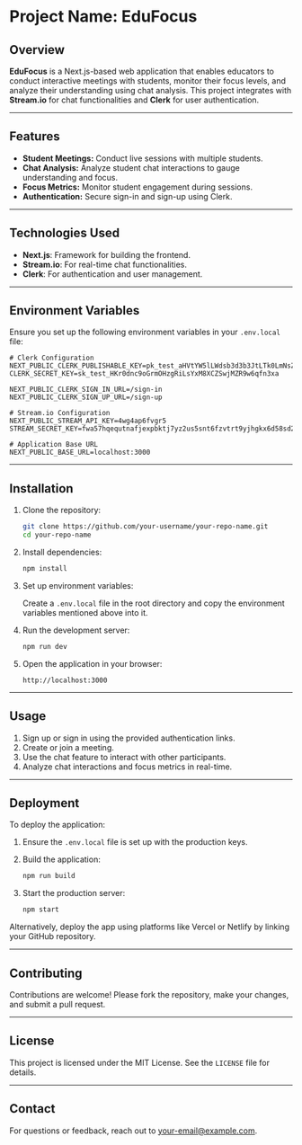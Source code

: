 # Project Name: EduFocus

## Overview
**EduFocus** is a Next.js-based web application that enables educators to conduct interactive meetings with students, monitor their focus levels, and analyze their understanding using chat analysis. This project integrates with **Stream.io** for chat functionalities and **Clerk** for user authentication.

---

## Features
- **Student Meetings:** Conduct live sessions with multiple students.
- **Chat Analysis:** Analyze student chat interactions to gauge understanding and focus.
- **Focus Metrics:** Monitor student engagement during sessions.
- **Authentication:** Secure sign-in and sign-up using Clerk.

---

## Technologies Used
- **Next.js**: Framework for building the frontend.
- **Stream.io**: For real-time chat functionalities.
- **Clerk**: For authentication and user management.

---

## Environment Variables
Ensure you set up the following environment variables in your `.env.local` file:

```env
# Clerk Configuration
NEXT_PUBLIC_CLERK_PUBLISHABLE_KEY=pk_test_aHVtYW5lLWdsb3d3b3JtLTk0LmNsZXJrLmFjY291bnRzLmRldiQ
CLERK_SECRET_KEY=sk_test_HKr0dnc9oGrmOHzgRiLsYxM8XCZSwjMZR9w6qfn3xa

NEXT_PUBLIC_CLERK_SIGN_IN_URL=/sign-in
NEXT_PUBLIC_CLERK_SIGN_UP_URL=/sign-up

# Stream.io Configuration
NEXT_PUBLIC_STREAM_API_KEY=4wg4ap6fvgr5
STREAM_SECRET_KEY=fwa57hqequtnafjexpbktj7yz2us5snt6fzvtrt9yjhgkx6d58sd2dw86nzdwpyz

# Application Base URL
NEXT_PUBLIC_BASE_URL=localhost:3000
```

---

## Installation

1. Clone the repository:

   ```bash
   git clone https://github.com/your-username/your-repo-name.git
   cd your-repo-name
   ```

2. Install dependencies:

   ```bash
   npm install
   ```

3. Set up environment variables:

   Create a `.env.local` file in the root directory and copy the environment variables mentioned above into it.

4. Run the development server:

   ```bash
   npm run dev
   ```

5. Open the application in your browser:

   ```plaintext
   http://localhost:3000
   ```

---

## Usage
1. Sign up or sign in using the provided authentication links.
2. Create or join a meeting.
3. Use the chat feature to interact with other participants.
4. Analyze chat interactions and focus metrics in real-time.

---

## Deployment

To deploy the application:

1. Ensure the `.env.local` file is set up with the production keys.
2. Build the application:

   ```bash
   npm run build
   ```

3. Start the production server:

   ```bash
   npm start
   ```

Alternatively, deploy the app using platforms like Vercel or Netlify by linking your GitHub repository.

---

## Contributing
Contributions are welcome! Please fork the repository, make your changes, and submit a pull request.

---

## License
This project is licensed under the MIT License. See the `LICENSE` file for details.

---

## Contact
For questions or feedback, reach out to [your-email@example.com](surajshelke332@gmail.com).

